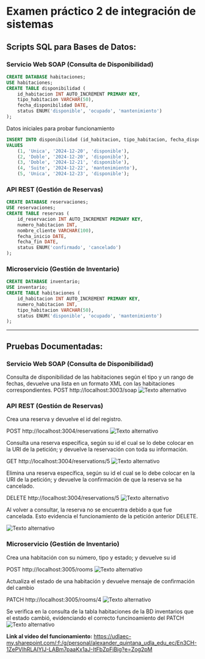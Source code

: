 # Examen práctico 2 de integración de sistemas

## Scripts SQL para Bases de Datos:

### Servicio Web SOAP (Consulta de Disponibilidad)

```SQL
CREATE DATABASE habitaciones;
USE habitaciones;
CREATE TABLE disponibilidad (
    id_habitacion INT AUTO_INCREMENT PRIMARY KEY,
    tipo_habitacion VARCHAR(50),
    fecha_disponibilidad DATE,
    status ENUM('disponible', 'ocupado', 'mantenimiento')
);
```

Datos iniciales para probar funcionamiento

```SQL
INSERT INTO disponibilidad (id_habitacion, tipo_habitacion, fecha_disponibilidad, status)
VALUES
    (1, 'Unica', '2024-12-20', 'disponible'),
    (2, 'Doble', '2024-12-20', 'disponible'),
    (3, 'Doble', '2024-12-21', 'disponible'),
    (4, 'Suite', '2024-12-22', 'mantenimiento'),
    (5, 'Unica', '2024-12-23', 'disponible');
```

### API REST (Gestión de Reservas)

```SQL
CREATE DATABASE reservaciones;
USE reservaciones;
CREATE TABLE reservas (
    id_reservacion INT AUTO_INCREMENT PRIMARY KEY,
    numero_habitacion INT,
    nombre_cliente VARCHAR(100),
    fecha_inicio DATE,
    fecha_fin DATE,
    status ENUM('confirmado', 'cancelado')
);
```

### Microservicio (Gestión de Inventario)

```SQL
CREATE DATABASE inventario;
USE inventario;
CREATE TABLE habitaciones (
    id_habitacion INT AUTO_INCREMENT PRIMARY KEY,
    numero_habitacion INT,
    tipo_habitacion VARCHAR(50),
    status ENUM('disponible', 'ocupado', 'mantenimiento')
);
```

---

## Pruebas Documentadas:

### Servicio Web SOAP (Consulta de Disponibilidad)

Consulta de disponibilidad de las habitaciones según el tipo y un rango de fechas, devuelve una lista en un formato XML con las habitaciones correspondientes.
POST
http://localhost:3003/soap
![Texto alternativo](./images/Screenshot_2.png)

### API REST (Gestión de Reservas)

Crea una reserva y devuelve el id del registro.

POST
http://localhost:3004/reservations
![Texto alternativo](./images/Screenshot_1.png)

Consulta una reserva específica, según su id el cual se lo debe colocar en la URI de la petición; y devuelve la reservación con toda su información.

GET
http://localhost:3004/reservations/5
![Texto alternativo](./images/Screenshot_3.png)

Elimina una reserva específica, según su id el cual se lo debe colocar en la URI de la petición; y devuelve la confirmación de que la reserva se ha cancelado.

DELETE
http://localhost:3004/reservations/5
![Texto alternativo](./images/Screenshot_4.png)

Al volver a consultar, la reserva no se encuentra debido a que fue cancelada. Esto evidencia el funcionamiento de la petición anterior DELETE.

![Texto alternativo](./images/Screenshot_5.png)

### Microservicio (Gestión de Inventario)

Crea una habitación con su número, tipo y estado; y devuelve su id

POST
http://localhost:3005/rooms
![Texto alternativo](./images/Screenshot_6.png)

Actualiza el estado de una habitación y devuelve mensaje de confirmación del cambio

PATCH
http://localhost:3005/rooms/4
![Texto alternativo](./images/Screenshot_7.png)

Se verifica en la consulta de la tabla habitaciones de la BD inventarios que el estado cambió, evidenciando el correcto funcinoamiento del PATCH
![Texto alternativo](./images/Screenshot_8.png)

**Link al video del funcionamiento:** https://udlaec-my.sharepoint.com/:f:/g/personal/alexander_quintana_udla_edu_ec/En3CH-1ZePVIhRLAIYIJ-LABm7paaKx1aJ-ItFbZpFiBig?e=Zog2pM
